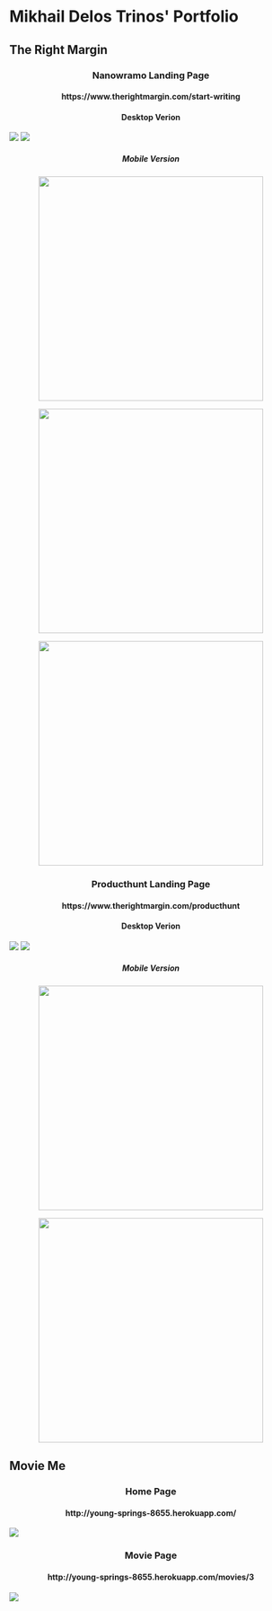 <h1> Mikhail Delos Trinos' Portfolio </h1>

<h2> The Right Margin </h2>

<h3 align="center"> Nanowramo Landing Page </h3>
<h4 align="center"> https://www.therightmargin.com/start-writing </h4>

<h4 align="center"> Desktop Verion </h4>
<img src="http://i.imgur.com/WE1Doqn.jpg" />
<img src="http://i.imgur.com/IXGJaax.png" />

<h5 align="center"> Mobile Version </h5>

<p align="center">
  <img src="http://i.imgur.com/I3iasnY.png" width="400"/>
</p>
<p align="center">
  <img src="http://i.imgur.com/lAkBqac.png" width="400"/>
</p>
<p align="center">
  <img src="http://i.imgur.com/APav5KO.png" width="400"/>
</p>


<h3 align="center"> Producthunt Landing Page </h3>
<h4 align="center"> https://www.therightmargin.com/producthunt </h4>

<h4 align="center"> Desktop Verion </h4>

<img src="http://i.imgur.com/33iJYME.png" />
<img src="http://i.imgur.com/FQoVjPv.png" />

<h5 align="center"> Mobile Version </h5>

<p align="center">
  <img src="http://i.imgur.com/xYlNh9q.png" width="400"/>
</p>
<p align="center">
  <img src="http://i.imgur.com/21DdXk2.png" width="400"/>
</p>

<h2> Movie Me </h2>

<h3 align="center"> Home Page </h3>
<h4 align="center"> http://young-springs-8655.herokuapp.com/ </h4> 
<img src="http://i.imgur.com/EUEaM9j.png" />

<h3 align="center"> Movie Page </h3>
<h4 align="center"> http://young-springs-8655.herokuapp.com/movies/3 </h4> 
<img src="http://i.imgur.com/0piQzfO.png" />
